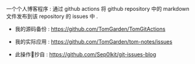 一个个人博客程序 : 通过 github actions 将 github repository 中的 markdown 文件发布到该 repository 的 issues 中 .

- 我的源码备份 :  https://github.com/TomGarden/TomGitActions
- 我的实际应用 :  https://github.com/TomGarden/tom-notes/issues

- 此操作抄自   :  https://github.com/Sep0lkit/git-issues-blog